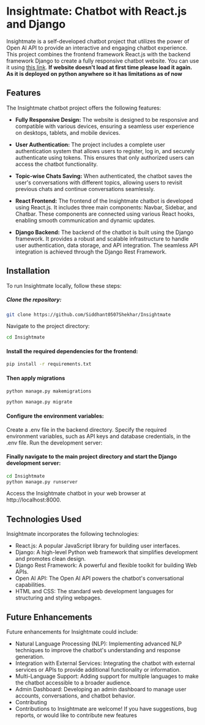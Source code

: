 # Insightmate: Chatbot with React.js and Django
Insightmate is a self-developed chatbot project that utilizes the power of Open AI API to provide an interactive and engaging chatbot experience. This project combines the frontend framework React.js with the backend framework Django to create a fully responsive chatbot website. You can use it using [this link](https://siddhantshekhar.pythonanywhere.com/). **If website doesn't load at first time please load it again. As it is deployed on python anywhere so it has limitations as of now** 

## Features
The Insightmate chatbot project offers the following features:

* **Fully Responsive Design:** The website is designed to be responsive and compatible with various devices, ensuring a seamless user experience on desktops, tablets, and mobile devices.

* **User Authentication:** The project includes a complete user authentication system that allows users to register, log in, and securely authenticate using tokens. This ensures that only authorized users can access the chatbot functionality.

* **Topic-wise Chats Saving:** When authenticated, the chatbot saves the user's conversations with different topics, allowing users to revisit previous chats and continue conversations seamlessly.

* **React Frontend:** The frontend of the Insightmate chatbot is developed using React.js. It includes three main components: Navbar, Sidebar, and Chatbar. These components are connected using various React hooks, enabling smooth communication and dynamic updates.

* **Django Backend:** The backend of the chatbot is built using the Django framework. It provides a robust and scalable infrastructure to handle user authentication, data storage, and API integration. The seamless API integration is achieved through the Django Rest Framework.

## Installation
To run Insightmate locally, follow these steps:

##### Clone the repository:

```bash
git clone https://github.com/Siddhant0507Shekhar/Insightmate
```

Navigate to the project directory:

```bash
cd Insightmate
```
#### Install the required dependencies for the frontend:
```bash
pip install -r requirements.txt
```
#### Then apply migrations 
```bash
python manage.py makemigrations
```
```bash
python manage.py migrate
```



#### Configure the environment variables:

Create a .env file in the backend directory.
Specify the required environment variables, such as API keys and database credentials, in the .env file.
Run the development server:


#### Finally navigate to the main project directory and start the Django development server:

```bash
cd Insightmate
python manage.py runserver
```
Access the Insightmate chatbot in your web browser at http://localhost:8000.

## Technologies Used
Insightmate incorporates the following technologies:

* React.js: A popular JavaScript library for building user interfaces.
* Django: A high-level Python web framework that simplifies development and promotes clean design.
* Django Rest Framework: A powerful and flexible toolkit for building Web APIs.
* Open AI API: The Open AI API powers the chatbot's conversational capabilities.
* HTML and CSS: The standard web development languages for structuring and styling webpages.

## Future Enhancements
Future enhancements for Insightmate could include:

* Natural Language Processing (NLP): Implementing advanced NLP techniques to improve the chatbot's understanding and response generation.
* Integration with External Services: Integrating the chatbot with external services or APIs to provide additional functionality or information.
* Multi-Language Support: Adding support for multiple languages to make the chatbot accessible to a broader audience.
* Admin Dashboard: Developing an admin dashboard to manage user accounts, conversations, and chatbot behavior.
* Contributing
* Contributions to Insightmate are welcome! If you have suggestions, bug reports, or would like to contribute new features

